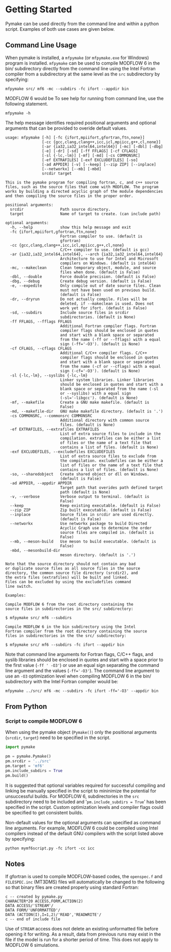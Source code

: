 # Getting Started

Pymake can be used directly from the command line and within a python script.
Examples of both use cases are given below.

## Command Line Usage

When pymake is installed, a `mfpymake` (or `mfpymake.exe` for Windows) program is installed. `mfpymake` can be used to
compile MODFLOW 6 in the bin/ subdirectory directly from the command line using
the Intel Fortran compiler from a subdirectory at the same level as
the `src` subdirectory by specifying:

```
mfpymake src/ mf6 -mc --subdirs -fc ifort --appdir bin
```

MODFLOW 6 would be
To see help for running from command line, use the following statement.

```
mfpymake -h
```

The help message identifies required positional arguments and optional
arguments that can be provided to overide default values.

```
usage: mfpymake [-h] [-fc {ifort,mpiifort,gfortran,ftn,none}]
                [-cc {gcc,clang,clang++,icc,icl,mpiicc,g++,cl,none}]
                [-ar {ia32,ia32_intel64,intel64}] [-mc] [-dbl] [-dbg]
                [-e] [-dr] [-sd] [-ff FFLAGS] [-cf CFLAGS]
                [-sl {-lc,-lm}] [-mf] [-md] [-cs COMMONSRC]
                [-ef EXTRAFILES] [-exf EXCLUDEFILES] [-so]
                [-ad APPDIR] [-v] [--keep] [--zip ZIP] [--inplace]
                [--networkx] [--mb] [-mbd]
                srcdir target

This is the pymake program for compiling fortran, c, and c++ source
files, such as the source files that come with MODFLOW. The program
works by building a directed acyclic graph of the module dependencies
and then compiling the source files in the proper order.

positional arguments:
  srcdir                Path source directory.
  target                Name of target to create. (can include path)

optional arguments:
  -h, --help            show this help message and exit
  -fc {ifort,mpiifort,gfortran,ftn,none}
                        Fortran compiler to use. (default is
                        gfortran)
  -cc {gcc,clang,clang++,icc,icl,mpiicc,g++,cl,none}
                        C/C++ compiler to use. (default is gcc)
  -ar {ia32,ia32_intel64,intel64}, --arch {ia32,ia32_intel64,intel64}
                        Architecture to use for Intel and Microsoft
                        compilers on Windows. (default is intel64)
  -mc, --makeclean      Clean temporary object, module, and source
                        files when done. (default is False)
  -dbl, --double        Force double precision. (default is False)
  -dbg, --debug         Create debug version. (default is False)
  -e, --expedite        Only compile out of date source files. Clean
                        must not have been used on previous build.
                        (default is False)
  -dr, --dryrun         Do not actually compile. Files will be
                        deleted, if --makeclean is used. Does not
                        work yet for ifort. (default is False)
  -sd, --subdirs        Include source files in srcdir
                        subdirectories. (default is None)
  -ff FFLAGS, --fflags FFLAGS
                        Additional Fortran compiler flags. Fortran
                        compiler flags should be enclosed in quotes
                        and start with a blank space or separated
                        from the name (-ff or --fflags) with a equal
                        sign (-ff='-O3'). (default is None)
  -cf CFLAGS, --cflags CFLAGS
                        Additional C/C++ compiler flags. C/C++
                        compiler flags should be enclosed in quotes
                        and start with a blank space or separated
                        from the name (-cf or --cflags) with a equal
                        sign (-cf='-O3'). (default is None)
  -sl {-lc,-lm}, --syslibs {-lc,-lm}
                        Linker system libraries. Linker libraries
                        should be enclosed in quotes and start with a
                        blank space or separated from the name (-sl
                        or --syslibs) with a equal sign
                        (-sl='-libgcc'). (default is None)
  -mf, --makefile       Create a GNU make makefile. (default is
                        False)
  -md, --makefile-dir   GNU make makefile directory. (default is '.')
  -cs COMMONSRC, --commonsrc COMMONSRC
                        Additional directory with common source
                        files. (default is None)
  -ef EXTRAFILES, --extrafiles EXTRAFILES
                        List of extra source files to include in the
                        compilation. extrafiles can be either a list
                        of files or the name of a text file that
                        contains a list of files. (default is None)
  -exf EXCLUDEFILES, --excludefiles EXCLUDEFILES
                        List of extra source files to exclude from
                        the compilation. excludefiles can be either a
                        list of files or the name of a text file that
                        contains a list of files. (default is None)
  -so, --sharedobject   Create shared object or dll on Windows.
                        (default is False)
  -ad APPDIR, --appdir APPDIR
                        Target path that overides path defined target
                        path (default is None)
  -v, --verbose         Verbose output to terminal. (default is
                        False)
  --keep                Keep existing executable. (default is False)
  --zip ZIP             Zip built executable. (default is False)
  --inplace             Source files in srcdir are used directly.
                        (default is False)
  --networkx            Use networkx package to build Directed
                        Acyclic Graph use to determine the order
                        source files are compiled in. (default is
                        False)
  --mb, --meson-build   Use meson to build executable. (default is
                        False)
  -mbd, --mesonbuild-dir
                        meson directory. (default is '.')

Note that the source directory should not contain any bad 
or duplicate source files as all source files in the source 
directory, the common source file directory (srcdir2), and 
the extra files (extrafiles) will be built and linked. 
Files can be excluded by using the excludefiles command 
line switch.

Examples:

Compile MODFLOW 6 from the root directory containing the 
source files in subdirectories in the src/ subdirectory:

$ mfpymake src/ mf6 --subdirs

Compile MODFLOW 6 in the bin subdirectory using the Intel 
Fortran compiler from the root directory containing the source 
files in subdirectories in the the src/ subdirectory:

$ mfpymake src/ mf6 --subdirs -fc ifort --appdir bin
```

Note that command line arguments for Fortran flags, C/C++ flags, and syslib
libraries should be enclosed in quotes and start with a space prior to the
first value (`-ff ' -O3'`) or use an equal sign separating the command line
argument and the values (`-ff='-O3'`). The command line argument to use an
`-O3` optimization level when compiling MODFLOW 6 in the bin/ subdirectory with the Intel Fortran compiler
would be:

```
mfpymake ../src/ mf6 -mc --subdirs -fc ifort -ff='-O3' --appdir bin
```

## From Python

### Script to compile MODFLOW 6

When using the pymake object (`Pymake()`) only the positional arguments
(`srcdir`, `target`) need to be specified in the script.

```python
import pymake

pm = pymake.Pymake()
pm.srcdir = '../src'
pm.target = 'mf6'
pm.include_subdirs = True
pm.build()
```

It is suggested that optional variables required for successful compiling and
linking be manually specified in the script to mininimize the potential for
unsuccessful builds. For MODFLOW 6, subdirectories in the `src` subdirectory
need to be included and '`pm.include_subdirs = True`' has been specified in
the script. Custom optimization levels and compiler flags could be specified
to get consistent builds.

Non-default values for the optional arguments can specified as command line
arguments. For example, MODFLOW 6 could be compiled using Intel compilers
instead of the default GNU compilers with the script listed above by
specifying:

```
python mymf6script.py -fc ifort -cc icc
```

## Notes

If gfortran is used to compile MODFLOW-based codes, the `openspec.f`
and `FILESPEC.inc` (MT3DMS) files will automatically be changed to the
following so that binary files are created properly using standard Fortran:

```
c -- created by pymake.py
CHARACTER*20 ACCESS,FORM,ACTION(2)
DATA ACCESS/'STREAM'/
DATA FORM/'UNFORMATTED'/
DATA (ACTION(I),I=1,2)/'READ','READWRITE'/
c -- end of include file
```

Use of `STREAM` access does not delete an existing unformatted file before
opening it for writing. As a result, data from previous runs may exist in the
file if the model is run for a shorter period of time. This does not apply to
MODFLOW 6 simulations.
 
